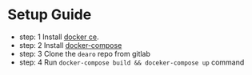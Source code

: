 # Setup Guide

+ step: 1 Install [docker ce](https://docs.docker.com/engine/installation/linux/docker-ce/ubuntu/). 
+ step: 2 Install [docker-compose](https://docs.docker.com/compose/install/#alternative-install-options)
+ step: 3 Clone the `dearo` repo from gitlab
+ step: 4 Run `docker-compose build && doceker-compose up` command